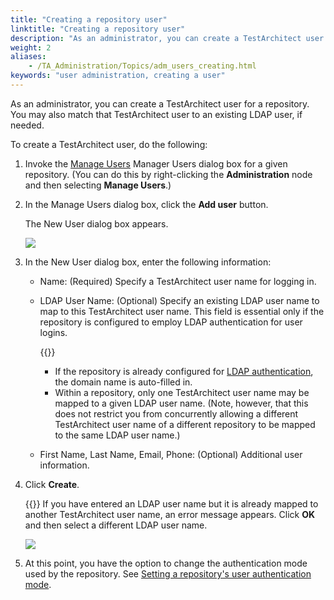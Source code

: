 ```yaml
--- 
title: "Creating a repository user"
linktitle: "Creating a repository user"
description: "As an administrator, you can create a TestArchitect user for a repository. You may also match that TestArchitect user to an existing LDAP user, if needed."
weight: 2
aliases: 
    - /TA_Administration/Topics/adm_users_creating.html
keywords: "user administration, creating a user"
---
```


As an administrator, you can create a TestArchitect user for a repository. You may also match that TestArchitect user to an existing LDAP user, if needed.

To create a TestArchitect user, do the following:

1.  Invoke the [Manage Users](/reuse/../TA_Administration/Topics/adm_users_invoking_Manage_Users.html) Manager Users dialog box for a given repository. \(You can do this by right-clicking the **Administration** node and then selecting **Manage Users**.\)

2.  In the Manage Users dialog box, click the **Add user** button.

    The New User dialog box appears.

    ![](/images/TA_Administration/Images/New_User_dlg.png)

3.  In the New User dialog box, enter the following information:

    -   Name: \(Required\) Specify a TestArchitect user name for logging in.
    -   LDAP User Name: \(Optional\) Specify an existing LDAP user name to map to this TestArchitect user name. This field is essential only if the repository is configured to employ LDAP authentication for user logins.

        {{<note>}}

        -   If the repository is already configured for [LDAP authentication](/TA_Help/Topics/ug_LDAP_connection.html), the domain name is auto-filled in.
        -   Within a repository, only one TestArchitect user name may be mapped to a given LDAP user name. \(Note, however, that this does not restrict you from concurrently allowing a different TestArchitect user name of a different repository to be mapped to the same LDAP user name.\)
    -   First Name, Last Name, Email, Phone: \(Optional\) Additional user information.
4.  Click **Create**.

    {{<note>}} If you have entered an LDAP user name but it is already mapped to another TestArchitect user name, an error message appears. Click **OK** and then select a different LDAP user name.

    ![](/images/TA_Administration/Images/LDAP_error_message_1.png)

5.  At this point, you have the option to change the authentication mode used by the repository. See [Setting a repository's user authentication mode](/TA_Administration/Topics/adm_users_setting_authentication_mode.html).





